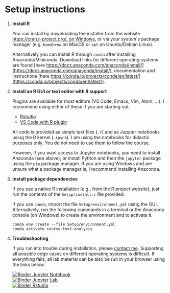 # Setup instructions

1. **Install R** 

   You can install by downloading the installer from the website
   [https://cran.r-project.org/, on Windows](https://cran.r-project.org/), or
   via your system's package manager (e.g. `homebrew` on MacOS or `apt` on
   Ubuntu/Debian Linux). 
   
   Alternatively you can install R through `conda` after installing
   Anaconda/Miniconda. Download links for different operating systems are found
   [here
   https://docs.anaconda.com/anaconda/install/](https://docs.anaconda.com/anaconda/install/),
   documentation and instructions  [here
   https://conda.io/projects/conda/en/latest/](https://conda.io/projects/conda/en/latest/).

2. **Install an R GUI or text editor with R support** 

   Plugins are available for most editors (VS Code, Emacs, Vim, Atom, ...).
   I recommend using either of these if you are starting out. 
      - [Rstudio](https://www.rstudio.com/products/rstudio/)
      - [VS Code with R plugin](https://code.visualstudio.com/)

   All code is provided as simple text files (`.r`) and as Jupyter notebooks
   using the R kernel (`.ipynb`). I am using the notebooks for didactic purposes
   only. You do not need to use them to follow the course. 
   
   However, if you want access to Jupyter notebooks, you need to install
   Anaconda (see above), or install Python and then the `jupyter` package using
   the `pip` package manager. If you are using Windows and are unsure what a
   package manager is, I recommend installing Anaconda. 
 
3. **Install package dependencies** 

   If you use a native R installation (e.g., from the R project website), just run
   the contents of the `Setup/install.r` file provided. 
   
   If you use `conda`, import the file `Setup/environment.yml` using the GUI.
   Alternatively, run the following commands in a terminal or the Anaconda
   console (on Windows)  to create the environment and  to activate it.

   ```
   conda env create --file Setup/environment.yml 
   conda activate course-text-analysis
   ```

4. **Troubleshooting** 
   
   If you run into trouble during installation, please [contact
   me](mailto:helge.liebert@econ.uzh.ch). Supporting all possible edge cases on
   different operating systems is difficult. If everything fails, all lab
   material  can be also be run in your browser using the links below.

   [![Binder](https://mybinder.org/badge_logo.svg) Jupyter Notebook](https://mybinder.org/v2/gh/hliebert/course-text-analysis-in-r/HEAD?urlpath=tree)  
   [![Binder](https://mybinder.org/badge_logo.svg) Jupyter Lab](https://mybinder.org/v2/gh/hliebert/course-text-analysis-in-r/HEAD?urlpath=lab)  
   [![Binder](https://mybinder.org/badge_logo.svg) Rstudio](https://mybinder.org/v2/gh/hliebert/course-text-analysis-in-r/HEAD?urlpath=rstudio)  
